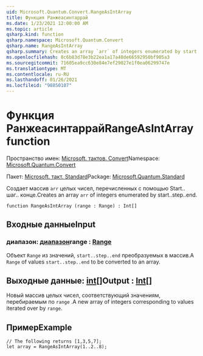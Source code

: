 ```yaml
---
uid: Microsoft.Quantum.Convert.RangeAsIntArray
title: Функция Ранжеасинтаррай
ms.date: 1/23/2021 12:00:00 AM
ms.topic: article
qsharp.kind: function
qsharp.namespace: Microsoft.Quantum.Convert
qsharp.name: RangeAsIntArray
qsharp.summary: Creates an array `arr` of integers enumerated by start..step..end.
ms.openlocfilehash: 8c6b83d78e3b22ea1a17a48de66592950bf905a3
ms.sourcegitcommit: 71605ea9cc630e84e7ef29027e1f0ea06299747e
ms.translationtype: MT
ms.contentlocale: ru-RU
ms.lasthandoff: 01/26/2021
ms.locfileid: "98850107"
---
```

# <a name="rangeasintarray-function"></a><span data-ttu-id="4046a-102">Функция Ранжеасинтаррай</span><span class="sxs-lookup"><span data-stu-id="4046a-102">RangeAsIntArray function</span></span>

<span data-ttu-id="4046a-103">Пространство имен: [Microsoft. тактов. Convert](xref:Microsoft.Quantum.Convert)</span><span class="sxs-lookup"><span data-stu-id="4046a-103">Namespace: [Microsoft.Quantum.Convert](xref:Microsoft.Quantum.Convert)</span></span>

<span data-ttu-id="4046a-104">Пакет: [Microsoft. такт. Standard](https://nuget.org/packages/Microsoft.Quantum.Standard)</span><span class="sxs-lookup"><span data-stu-id="4046a-104">Package: [Microsoft.Quantum.Standard](https://nuget.org/packages/Microsoft.Quantum.Standard)</span></span>


<span data-ttu-id="4046a-105">Создает массив `arr` целых чисел, перечисленных с помощью Start.. шаг.. конце.</span><span class="sxs-lookup"><span data-stu-id="4046a-105">Creates an array `arr` of integers enumerated by start..step..end.</span></span>

```qsharp
function RangeAsIntArray (range : Range) : Int[]
```


## <a name="input"></a><span data-ttu-id="4046a-106">Входные данные</span><span class="sxs-lookup"><span data-stu-id="4046a-106">Input</span></span>

### <a name="range--range"></a><span data-ttu-id="4046a-107">диапазон: [диапазон](xref:microsoft.quantum.lang-ref.range)</span><span class="sxs-lookup"><span data-stu-id="4046a-107">range : [Range](xref:microsoft.quantum.lang-ref.range)</span></span>

<span data-ttu-id="4046a-108">Объект `Range` из значений, `start..step..end` преобразуемых в массив.</span><span class="sxs-lookup"><span data-stu-id="4046a-108">A `Range` of values `start..step..end` to be converted to an array.</span></span>



## <a name="output--int"></a><span data-ttu-id="4046a-109">Выходные данные: [int](xref:microsoft.quantum.lang-ref.int)[]</span><span class="sxs-lookup"><span data-stu-id="4046a-109">Output : [Int](xref:microsoft.quantum.lang-ref.int)[]</span></span>

<span data-ttu-id="4046a-110">Новый массив целых чисел, соответствующий значениям, перебираемым по `range` .</span><span class="sxs-lookup"><span data-stu-id="4046a-110">A new array of integers corresponding to values iterated over by `range`.</span></span>

## <a name="example"></a><span data-ttu-id="4046a-111">Пример</span><span class="sxs-lookup"><span data-stu-id="4046a-111">Example</span></span>

```qsharp
// The following returns [1,3,5,7];
let array = RangeAsIntArray(1..2..8);
```
